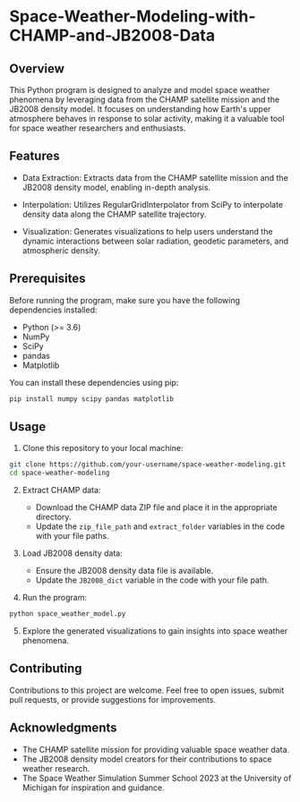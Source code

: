 # Space-Weather-Modeling-with-CHAMP-and-JB2008-Data

## Overview

This Python program is designed to analyze and model space weather phenomena by leveraging data from the CHAMP satellite mission and the JB2008 density model. It focuses on understanding how Earth's upper atmosphere behaves in response to solar activity, making it a valuable tool for space weather researchers and enthusiasts.

## Features

- Data Extraction: Extracts data from the CHAMP satellite mission and the JB2008 density model, enabling in-depth analysis.

- Interpolation: Utilizes RegularGridInterpolator from SciPy to interpolate density data along the CHAMP satellite trajectory.

- Visualization: Generates visualizations to help users understand the dynamic interactions between solar radiation, geodetic parameters, and atmospheric density.

## Prerequisites

Before running the program, make sure you have the following dependencies installed:

- Python (>= 3.6)
- NumPy
- SciPy
- pandas
- Matplotlib

You can install these dependencies using pip:

```bash
pip install numpy scipy pandas matplotlib
```

## Usage

1. Clone this repository to your local machine:

```bash
git clone https://github.com/your-username/space-weather-modeling.git
cd space-weather-modeling
```

2. Extract CHAMP data:

   - Download the CHAMP data ZIP file and place it in the appropriate directory.
   - Update the `zip_file_path` and `extract_folder` variables in the code with your file paths.

3. Load JB2008 density data:

   - Ensure the JB2008 density data file is available.
   - Update the `JB2008_dict` variable in the code with your file path.

4. Run the program:

```bash
python space_weather_model.py
```

5. Explore the generated visualizations to gain insights into space weather phenomena.

## Contributing

Contributions to this project are welcome. Feel free to open issues, submit pull requests, or provide suggestions for improvements.

## Acknowledgments

- The CHAMP satellite mission for providing valuable space weather data.
- The JB2008 density model creators for their contributions to space weather research.
- The Space Weather Simulation Summer School 2023 at the University of Michigan for inspiration and guidance.



